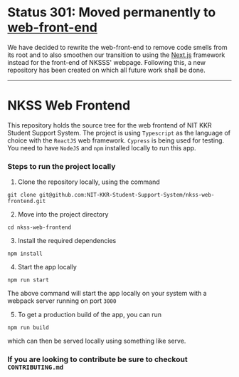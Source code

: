# Status 301: Moved permanently to [web-front-end](https://github.com/NIT-KKR-Student-Support-System/web-front-end)

We have decided to rewrite the web-front-end to remove code smells from its root and to also smoothen our transition to using the [Next.js](https://nextjs.org/) framework instead for the front-end of NKSSS' webpage. Following this, a new repository has been created on which all future work shall be done.

---

# NKSS Web Frontend

This repository holds the source tree for the web frontend of NIT KKR Student Support System. The project is using ```Typescript``` as the language of choice with the ```ReactJS``` web framework. ```Cypress``` is being used for testing. You need to have ```NodeJS``` and ```npm``` installed locally to run this app.

### Steps to run the project locally

1. Clone the repository locally, using the command 
```shell
git clone git@github.com:NIT-KKR-Student-Support-System/nkss-web-frontend.git
```
2. Move into the project directory
```shell
cd nkss-web-frontend
```
3. Install the required dependencies
```shell
npm install
```
4. Start the app locally
```shell
npm run start
```
The above command will start the app locally on your system with a webpack server running on port ```3000```

5. To get a production build of the app, you can run
```shell
npm run build
```
which can then be served locally using something like serve.


### If you are looking to contribute be sure to checkout ```CONTRIBUTING.md```

